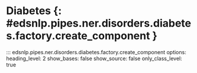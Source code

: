 # Diabetes  {: #edsnlp.pipes.ner.disorders.diabetes.factory.create_component }

::: edsnlp.pipes.ner.disorders.diabetes.factory.create_component
    options:
        heading_level: 2
        show_bases: false
        show_source: false
        only_class_level: true

